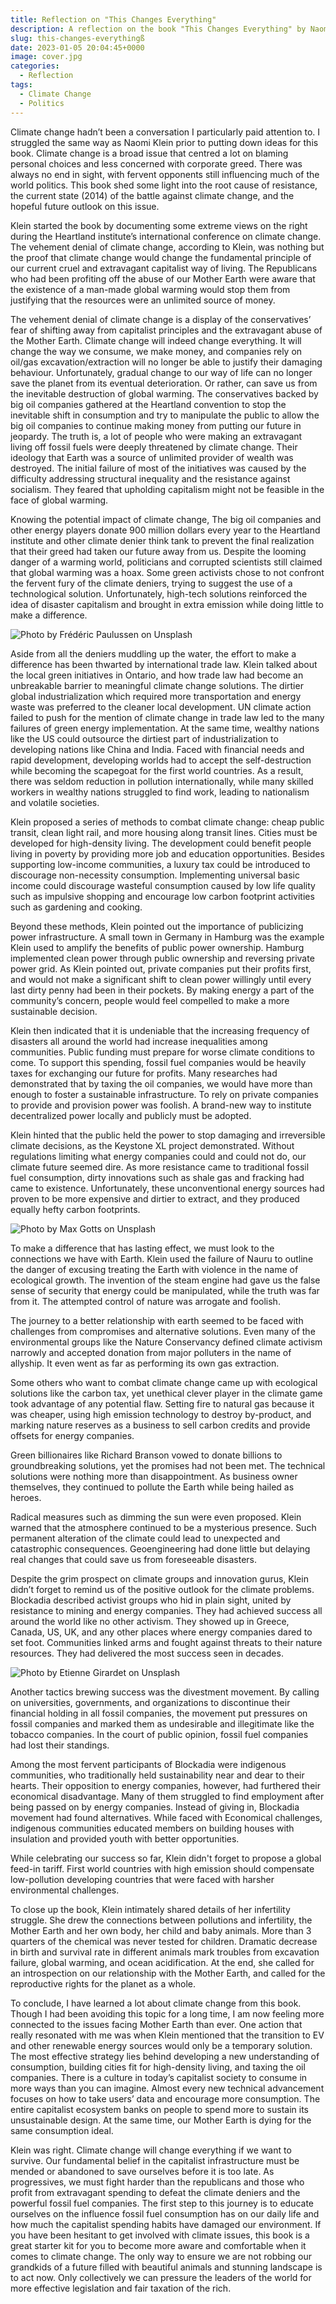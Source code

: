 ```yaml
---
title: Reflection on "This Changes Everything"
description: A reflection on the book "This Changes Everything" by Naomi Klein
slug: this-changes-everythingß
date: 2023-01-05 20:04:45+0000
image: cover.jpg
categories:
  - Reflection
tags:
  - Climate Change
  - Politics
---
```


Climate change hadn’t been a conversation I particularly paid attention to. I struggled the same way as Naomi Klein prior to putting down ideas for this book. Climate change is a broad issue that centred a lot on blaming personal choices and less concerned with corporate greed. There was always no end in sight, with fervent opponents still influencing much of the world politics. This book shed some light into the root cause of resistance, the current state (2014) of the battle against climate change, and the hopeful future outlook on this issue.

Klein started the book by documenting some extreme views on the right during the Heartland institute’s international conference on climate change. The vehement denial of climate change, according to Klein, was nothing but the proof that climate change would change the fundamental principle of our current cruel and extravagant capitalist way of living. The Republicans who had been profiting off the abuse of our Mother Earth were aware that the existence of a man-made global warming would stop them from justifying that the resources were an unlimited source of money.

The vehement denial of climate change is a display of the conservatives’ fear of shifting away from capitalist principles and the extravagant abuse of the Mother Earth. Climate change will indeed change everything. It will change the way we consume, we make money, and companies rely on oil/gas excavation/extraction will no longer be able to justify their damaging behaviour. Unfortunately, gradual change to our way of life can no longer save the planet from its eventual deterioration. Or rather, can save us from the inevitable destruction of global warming. The conservatives backed by big oil companies gathered at the Heartland convention to stop the inevitable shift in consumption and try to manipulate the public to allow the big oil companies to continue making money from putting our future in jeopardy. The truth is, a lot of people who were making an extravagant living off fossil fuels were deeply threatened by climate change. Their ideology that Earth was a source of unlimited provider of wealth was destroyed. The initial failure of most of the initiatives was caused by the difficulty addressing structural inequality and the resistance against socialism. They feared that upholding capitalism might not be feasible in the face of global warming.

Knowing the potential impact of climate change, The big oil companies and other energy players donate 900 million dollars every year to the Heartland institute and other climate denier think tank to prevent the final realization that their greed had taken our future away from us. Despite the looming danger of a warming world, politicians and corrupted scientists still claimed that global warming was a hoax. Some green activists chose to not confront the fervent fury of the climate deniers, trying to suggest the use of a technological solution. Unfortunately, high-tech solutions reinforced the idea of disaster capitalism and brought in extra emission while doing little to make a difference.

![Photo by Frédéric Paulussen on Unsplash](frederic-paulussen-LWnD8U2OReU-unsplash.jpg)

Aside from all the deniers muddling up the water, the effort to make a difference has been thwarted by international trade law. Klein talked about the local green initiatives in Ontario, and how trade law had become an unbreakable barrier to meaningful climate change solutions. The dirtier global industrialization which required more transportation and energy waste was preferred to the cleaner local development. UN climate action failed to push for the mention of climate change in trade law led to the many failures of green energy implementation. At the same time, wealthy nations like the US could outsource the dirtiest part of industrialization to developing nations like China and India. Faced with financial needs and rapid development, developing worlds had to accept the self-destruction while becoming the scapegoat for the first world countries. As a result, there was seldom reduction in pollution internationally, while many skilled workers in wealthy nations struggled to find work, leading to nationalism and volatile societies.

Klein proposed a series of methods to combat climate change: cheap public transit, clean light rail, and more housing along transit lines. Cities must be developed for high-density living. The development could benefit people living in poverty by providing more job and education opportunities. Besides supporting low-income communities, a luxury tax could be introduced to discourage non-necessity consumption. Implementing universal basic income could discourage wasteful consumption caused by low life quality such as impulsive shopping and encourage low carbon footprint activities such as gardening and cooking.

Beyond these methods, Klein pointed out the importance of publicizing power infrastructure. A small town in Germany in Hamburg was the example Klein used to amplify the benefits of public power ownership. Hamburg implemented clean power through public ownership and reversing private power grid. As Klein pointed out, private companies put their profits first, and would not make a significant shift to clean power willingly until every last dirty penny had been in their pockets. By making energy a part of the community’s concern, people would feel compelled to make a more sustainable decision.

Klein then indicated that it is undeniable that the increasing frequency of disasters all around the world had increase inequalities among communities. Public funding must prepare for worse climate conditions to come. To support this spending, fossil fuel companies would be heavily taxes for exchanging our future for profits. Many researches had demonstrated that by taxing the oil companies, we would have more than enough to foster a sustainable infrastructure. To rely on private companies to provide and provision power was foolish. A brand-new way to institute decentralized power locally and publicly must be adopted.

Klein hinted that the public held the power to stop damaging and irreversible climate decisions, as the Keystone XL project demonstrated. Without regulations limiting what energy companies could and could not do, our climate future seemed dire. As more resistance came to traditional fossil fuel consumption, dirty innovations such as shale gas and fracking had came to existence. Unfortunately, these unconventional energy sources had proven to be more expensive and dirtier to extract, and they produced equally hefty carbon footprints.

![Photo by Max Gotts on Unsplash](max-gotts-jtiopZKktFw-unsplash.jpg)

To make a difference that has lasting effect, we must look to the connections we have with Earth. Klein used the failure of Nauru to outline the danger of excusing treating the Earth with violence in the name of ecological growth. The invention of the steam engine had gave us the false sense of security that energy could be manipulated, while the truth was far from it. The attempted control of nature was arrogate and foolish.

The journey to a better relationship with earth seemed to be faced with challenges from compromises and alternative solutions. Even many of the environmental groups like the Nature Conservancy defined climate activism narrowly and accepted donation from major polluters in the name of allyship. It even went as far as performing its own gas extraction.

Some others who want to combat climate change came up with ecological solutions like the carbon tax, yet unethical clever player in the climate game took advantage of any potential flaw. Setting fire to natural gas because it was cheaper, using high emission technology to destroy by-product, and marking nature reserves as a business to sell carbon credits and provide offsets for energy companies.

Green billionaires like Richard Branson vowed to donate billions to groundbreaking solutions, yet the promises had not been met. The technical solutions were nothing more than disappointment. As business owner themselves, they continued to pollute the Earth while being hailed as heroes.

Radical measures such as dimming the sun were even proposed. Klein warned that the atmosphere continued to be a mysterious presence. Such permanent alteration of the climate could lead to unexpected and catastrophic consequences. Geoengineering had done little but delaying real changes that could save us from foreseeable disasters.

Despite the grim prospect on climate groups and innovation gurus, Klein didn’t forget to remind us of the positive outlook for the climate problems. Blockadia described activist groups who hid in plain sight, united by resistance to mining and energy companies. They had achieved success all around the world like no other activism. They showed up in Greece, Canada, US, UK, and any other places where energy companies dared to set foot. Communities linked arms and fought against threats to their nature resources. They had delivered the most success seen in decades.

![Photo by Etienne Girardet on Unsplash ](etienne-girardet-fti002hQCCA-unsplash.jpg)

Another tactics brewing success was the divestment movement. By calling on universities, governments, and organizations to discontinue their financial holding in all fossil companies, the movement put pressures on fossil companies and marked them as undesirable and illegitimate like the tobacco companies. In the court of public opinion, fossil fuel companies had lost their standings.

Among the most fervent participants of Blockadia were indigenous communities, who traditionally held sustainability near and dear to their hearts. Their opposition to energy companies, however, had furthered their economical disadvantage. Many of them struggled to find employment after being passed on by energy companies. Instead of giving in, Blockadia movement had found alternatives. While faced with Economical challenges, indigenous communities educated members on building houses with insulation and provided youth with better opportunities.

While celebrating our success so far, Klein didn't forget to propose a global feed-in tariff. First world countries with high emission should compensate low-pollution developing countries that were faced with harsher environmental challenges.

To close up the book, Klein intimately shared details of her infertility struggle. She drew the connections between pollutions and infertility, the Mother Earth and her own body, her child and baby animals. More than 3 quarters of the chemical was never tested for children. Dramatic decrease in birth and survival rate in different animals mark troubles from excavation failure, global warming, and ocean acidification. At the end, she called for an introspection on our relationship with the Mother Earth, and called for the reproductive rights for the planet as a whole.

To conclude, I have learned a lot about climate change from this book. Though I had been avoiding this topic for a long time, I am now feeling more connected to the issues facing Mother Earth than ever. One action that really resonated with me was when Klein mentioned that the transition to EV and other renewable energy sources would only be a temporary solution. The most effective strategy lies behind developing a new understanding of consumption, building cities fit for high-density living, and taxing the oil companies. There is a culture in today’s capitalist society to consume in more ways than you can imagine. Almost every new technical advancement focuses on how to take users’ data and encourage more consumption. The entire capitalist ecosystem banks on people to spend more to sustain its unsustainable design. At the same time, our Mother Earth is dying for the same consumption ideal.

Klein was right. Climate change will change everything if we want to survive. Our fundamental belief in the capitalist infrastructure must be mended or abandoned to save ourselves before it is too late. As progressives, we must fight harder than the republicans and those who profit from extravagant spending to defeat the climate deniers and the powerful fossil fuel companies. The first step to this journey is to educate ourselves on the influence fossil fuel consumption has on our daily life and how much the capitalist spending habits have damaged our environment. If you have been hesitant to get involved with climate issues, this book is a great starter kit for you to become more aware and comfortable when it comes to climate change. The only way to ensure we are not robbing our grandkids of a future filled with beautiful animals and stunning landscape is to act now. Only collectively we can pressure the leaders of the world for more effective legislation and fair taxation of the rich.
